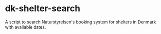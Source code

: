 # dk-shelter-search
A script to search Naturstyrelsen's booking system for shelters in Denmark with available dates.
